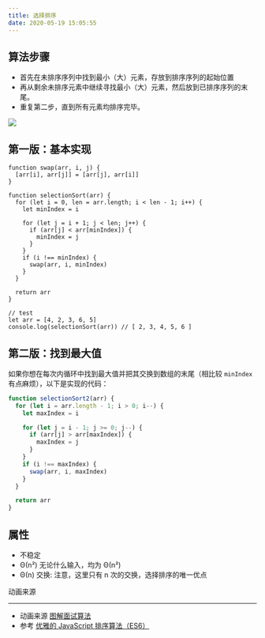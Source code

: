 ```yaml
---
title: 选择排序
date: 2020-05-19 15:05:55
---
```


## 算法步骤

- 首先在未排序序列中找到最小（大）元素，存放到排序序列的起始位置
- 再从剩余未排序元素中继续寻找最小（大）元素，然后放到已排序序列的末尾。
- 重复第二步，直到所有元素均排序完毕。

![](https://gitee.com/alvin0216/cdn/raw/master/img/algorithm/sort/selectionSort.png)

## 第一版：基本实现

```TS
function swap(arr, i, j) {
  [arr[i], arr[j]] = [arr[j], arr[i]]
}

function selectionSort(arr) {
  for (let i = 0, len = arr.length; i < len - 1; i++) {
    let minIndex = i

    for (let j = i + 1; j < len; j++) {
      if (arr[j] < arr[minIndex]) {
        minIndex = j
      }
    }
    if (i !== minIndex) {
      swap(arr, i, minIndex)
    }
  }

  return arr
}

// test
let arr = [4, 2, 3, 6, 5]
console.log(selectionSort(arr)) // [ 2, 3, 4, 5, 6 ]
```

## 第二版：找到最大值

如果你想在每次内循环中找到最大值并把其交换到数组的末尾（相比较 `minIndex` 有点麻烦），以下是实现的代码：

```js
function selectionSort2(arr) {
  for (let i = arr.length - 1; i > 0; i--) {
    let maxIndex = i

    for (let j = i - 1; j >= 0; j--) {
      if (arr[j] > arr[maxIndex]) {
        maxIndex = j
      }
    }
    if (i !== maxIndex) {
      swap(arr, i, maxIndex)
    }
  }

  return arr
}
```

## 属性

- 不稳定
- Θ(n²) 无论什么输入，均为 Θ(n²)
- Θ(n) 交换: 注意，这里只有 n 次的交换，选择排序的唯一优点

动画来源

---

- 动画来源 [图解面试算法](https://github.com/MisterBooo/LeetCodeAnimation)
- 参考 [优雅的 JavaScript 排序算法（ES6）](https://juejin.im/post/5ab62ec36fb9a028cf326c49)
